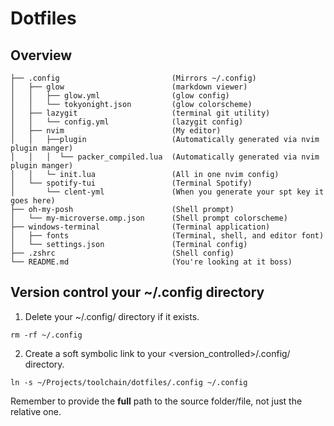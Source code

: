 # Dotfiles
## Overview
```
├── .config                         (Mirrors ~/.config)
│   ├── glow                        (markdown viewer)
│   │   ├── glow.yml                (glow config)
│   │   └── tokyonight.json         (glow colorscheme)
│   ├── lazygit                     (terminal git utility)
│   │   └── config.yml              (lazygit config)
│   ├── nvim                        (My editor)
│   │   ├──plugin                   (Automatically generated via nvim plugin manger)
│   │   │  └── packer_compiled.lua  (Automatically generated via nvim plugin manger)
│   │   └─ init.lua                 (All in one nvim config)
│   └── spotify-tui                 (Terminal Spotify)
│       └── clent-yml               (When you generate your spt key it goes here)
├── oh-my-posh                      (Shell prompt)
│   └── my-microverse.omp.json      (Shell prompt colorscheme)
├── windows-terminal                (Terminal application)
│   ├── fonts                       (Terminal, shell, and editor font)
│   └── settings.json               (Terminal config)
├── .zshrc                          (Shell config)
└── README.md                       (You're looking at it boss)
```
## Version control your ~/.config directory
1. Delete your ~/.config/ directory if it exists.
``` Shell
rm -rf ~/.config
```
2. Create a soft symbolic link to your <version_controlled>/.config/ directory.
``` Shell
ln -s ~/Projects/toolchain/dotfiles/.config ~/.config
```
Remember to provide the **full** path to the source folder/file, not just the relative one.
